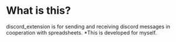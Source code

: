 # What is this?
discord_extension is for sending and receiving discord messages in cooperation with spreadsheets.
*This is developed for myself.

